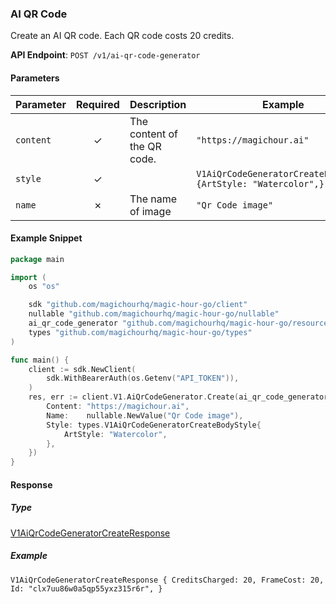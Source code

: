 
### AI QR Code <a name="create"></a>

Create an AI QR code. Each QR code costs 20 credits.

**API Endpoint**: `POST /v1/ai-qr-code-generator`

#### Parameters

| Parameter | Required | Description | Example |
|-----------|:--------:|-------------|--------|
| `content` | ✓ | The content of the QR code. | `"https://magichour.ai"` |
| `style` | ✓ |  | `V1AiQrCodeGeneratorCreateBodyStyle {ArtStyle: "Watercolor",}` |
| `name` | ✗ | The name of image | `"Qr Code image"` |

#### Example Snippet

```go
package main

import (
	os "os"

	sdk "github.com/magichourhq/magic-hour-go/client"
	nullable "github.com/magichourhq/magic-hour-go/nullable"
	ai_qr_code_generator "github.com/magichourhq/magic-hour-go/resources/v1/ai_qr_code_generator"
	types "github.com/magichourhq/magic-hour-go/types"
)

func main() {
	client := sdk.NewClient(
		sdk.WithBearerAuth(os.Getenv("API_TOKEN")),
	)
	res, err := client.V1.AiQrCodeGenerator.Create(ai_qr_code_generator.CreateRequest{
		Content: "https://magichour.ai",
		Name:    nullable.NewValue("Qr Code image"),
		Style: types.V1AiQrCodeGeneratorCreateBodyStyle{
			ArtStyle: "Watercolor",
		},
	})
}

```

#### Response

##### Type
[V1AiQrCodeGeneratorCreateResponse](/types/v1_ai_qr_code_generator_create_response.go)

##### Example
`V1AiQrCodeGeneratorCreateResponse {
CreditsCharged: 20,
FrameCost: 20,
Id: "clx7uu86w0a5qp55yxz315r6r",
}`
